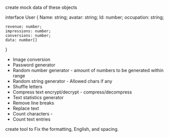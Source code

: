  create mock data of these objects
 
 interface User {
    Name: string;
    avatar: string;
    Id: number;
    occupation: string;

    revenue: number;
    impressions: number;
    conversions: number;
    data: number[]
}

* Image conversion
* Password generator
* Random number generator - amount of numbers to be generated within range
* Random string generator - Allowed chars if any
* Shuffle letters
* Compress text encrypt/decrypt - compress/decompress
* Text statistics generator
* Remove line breaks
* Replace text
* Count characters -   <!-- c: 1 d: 3  f: 1 s: 1 -->
* Count text entries

create tool to Fix the formatting, English, and spacing.
